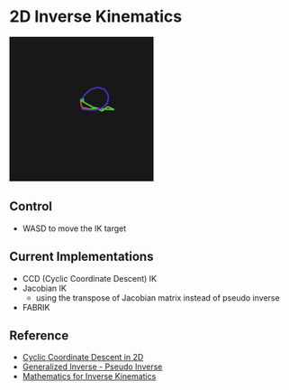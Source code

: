 # 2D Inverse Kinematics

<a href="url"><img src="./ik2D.gif" height="256" width="256" >
</a>

## Control

* WASD to move the IK target

## Current Implementations

* CCD (Cyclic Coordinate Descent) IK
* Jacobian IK
    * using the transpose of Jacobian matrix instead of pseudo inverse
* FABRIK

## Reference

* [Cyclic Coordinate Descent in 2D](https://www.ryanjuckett.com/cyclic-coordinate-descent-in-2d/)
* [Generalized Inverse - Pseudo Inverse](https://en.wikipedia.org/wiki/Generalized_inverse)
* [Mathematics for Inverse Kinematics](http://www.cs.cmu.edu/~15464-s13/lectures/lecture6/IK.pdf)